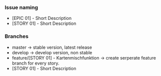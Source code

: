 ### Issue naming
* [EPIC 01] - Short Description
* [STORY 01] - Short Description

### Branches

* master -> stable version, latest release
* develop -> develop version, non stable 
* feature/[STORY 01] - Kartenmischfunktion -> create serperate feature branch for every story. 
* [STORY 01] - Short Description
